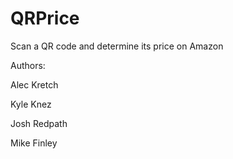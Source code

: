 # QRPrice
Scan a QR code and determine its price on Amazon

Authors:

Alec Kretch

Kyle Knez

Josh Redpath

Mike Finley
